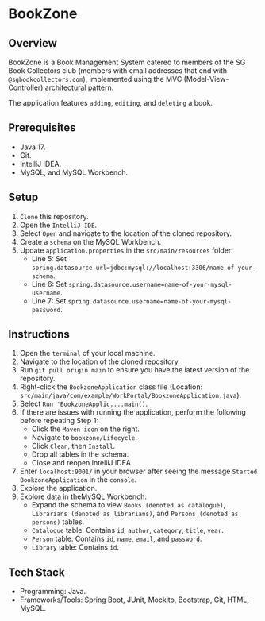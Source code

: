 # BookZone
## Overview
BookZone is a Book Management System catered to members of the SG Book Collectors club (members with email addresses that 
end with `@sgbookcollectors.com`), implemented using the MVC (Model-View-Controller) architectural pattern.

The application features `adding`, `editing`, and `deleting` a book.

## Prerequisites
- Java 17.
- Git.
- IntelliJ IDEA.
- MySQL, and MySQL Workbench.

## Setup
1. `Clone` this repository.
2. Open the `IntelliJ IDE`.
3. Select `Open` and navigate to the location of the cloned repository.
4. Create a `schema` on the MySQL Workbench.
5. Update `application.properties` in the `src/main/resources` folder:
    - Line 5: Set `spring.datasource.url=jdbc:mysql://localhost:3306/name-of-your-schema`.
    - Line 6: Set `spring.datasource.username=name-of-your-mysql-username`.
    - Line 7: Set `spring.datasource.username=name-of-your-mysql-password`.

## Instructions
1. Open the `terminal` of your local machine.
2. Navigate to the location of the cloned repository.
3. Run `git pull origin main` to ensure you have the latest version of the repository.
4. Right-click the `BookzoneApplication` class file (Location: `src/main/java/com/example/WorkPortal/BookzoneApplication.java`).
5. Select `Run 'BookzoneApplic....main()`.
6. If there are issues with running the application, perform the following before repeating Step 1:
    - Click the `Maven icon` on the right.
    - Navigate to `bookzone/Lifecycle`.
    - Click `Clean`, then `Install`.
    - Drop all tables in the schema.
    - Close and reopen IntelliJ IDEA.
7. Enter `localhost:9001/` in your browser after seeing the message `Started BookzoneApplication` in the `console`.
8. Explore the application.
9. Explore data in theMySQL Workbench:
   - Expand the schema to view `Books (denoted as catalogue)`, `Librarians (denoted as librarians)`, and `Persons (denoted as persons)` tables.
   - `Catalogue` table: Contains `id`, `author`, `category`, `title`, `year`.
   - `Person` table: Contains `id`, `name`, `email`, and `password`.
   - `Library` table: Contains `id`.

## Tech Stack
- Programming: Java.
- Frameworks/Tools: Spring Boot, JUnit, Mockito, Bootstrap, Git, HTML, MySQL.
